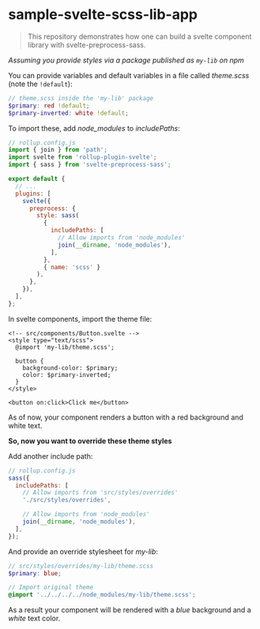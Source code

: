 # sample-svelte-scss-lib-app

> This repository demonstrates how one can build a svelte component library with svelte-preprocess-sass.

_Assuming you provide styles via a package published as `my-lib` on npm_

You can provide variables and default variables in a file called _theme.scss_ (note the `!default`):

```scss
// theme.scss inside the 'my-lib' package
$primary: red !default;
$primary-inverted: white !default;
```

To import these, add _node_modules_ to _includePaths_:

```js
// rollup.config.js
import { join } from 'path';
import svelte from 'rollup-plugin-svelte';
import { sass } from 'svelte-preprocess-sass';

export default {
  // ...
  plugins: [
    svelte({
      preprocess: {
        style: sass(
          {
            includePaths: [
              // Allow imports from 'node_modules'
              join(__dirname, 'node_modules'),
            ],
          },
          { name: 'scss' }
        ),
      },
    }),
  ],
};
```

In svelte components, import the theme file:

```svelte
<!-- src/components/Button.svelte -->
<style type="text/scss">
  @import 'my-lib/theme.scss';

  button {
    background-color: $primary;
    color: $primary-inverted;
  }
</style>

<button on:click>Click me</button>
```

As of now, your component renders a button with a red background and white text.

**So, now you want to override these theme styles**

Add another include path:

```js
// rollup.config.js
sass({
  includePaths: [
    // Allow imports from 'src/styles/overrides'
    './src/styles/overrides',

    // Allow imports from 'node_modules'
    join(__dirname, 'node_modules'),
  ],
});
```

And provide an override stylesheet for _my-lib_:

```scss
// src/styles/overrides/my-lib/theme.scss
$primary: blue;

// Import original theme
@import '../../../../node_modules/my-lib/theme.scss';
```

As a result your component will be rendered with a _blue_ background and a _white_ text color.
